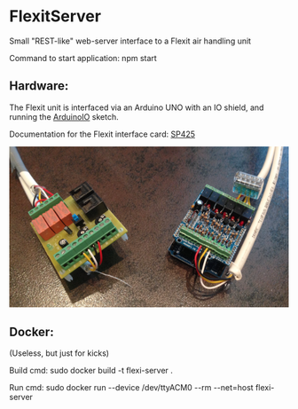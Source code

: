 # FlexitServer

Small "REST-like" web-server interface to a Flexit air handling unit

Command to start application: npm start

## Hardware:

The Flexit unit is interfaced via an Arduino UNO with an IO shield,
and running the [ArduinoIO](https://github.com/TrondKjeldas/ArduinoIO.git) sketch.

Documentation for the Flexit interface card: [SP425](http://www.flexit.no/produkter/luftbehandlingsaggregater/Tilbehor-kanalsystem/Tilbehor/SP425-Styringskort-for-sentralstyring-SD/)

![Picture of the HW involved](Flexit%20SP425%20and%20Welleman%20KA05.png)

## Docker:

(Useless, but just for kicks)

Build cmd: sudo docker build -t flexi-server . 

Run cmd: sudo docker run --device /dev/ttyACM0 --rm --net=host flexi-server
